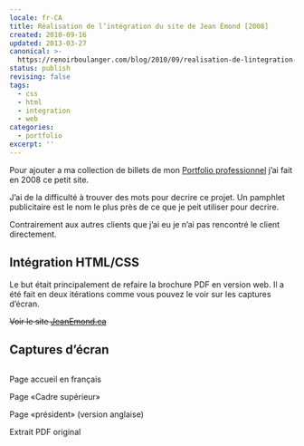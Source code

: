 ```yaml
---
locale: fr-CA
title: Réalisation de l’intégration du site de Jean Émond [2008]
created: 2010-09-16
updated: 2013-03-27
canonical: >-
  https://renoirboulanger.com/blog/2010/09/realisation-de-lintegration-du-site-de-jean-emond-2008/
status: publish
revising: false
tags:
  - css
  - html
  - integration
  - web
categories:
  - portfolio
excerpt: ''
---
```

<!--
migrateLinks:
  external: 1
  waybackMachine:
  - jeanemond.ca
-->

Pour ajouter a ma collection de billets de mon
<a href="/blog/category/portfolio">Portfolio professionnel</a> j’ai fait en
2008 ce petit site.

J’ai de la difficulté à trouver des mots pour decrire ce projet. Un pamphlet
publicitaire est le nom le plus près de ce que je peit utiliser pour decrire.

Contrairement aux autres clients que j’ai eu je n’ai pas rencontré le client
directement.

## Intégration HTML/CSS

Le but était principalement de refaire la brochure PDF en version web. Il a été
fait en deux itérations comme vous pouvez le voir sur les captures d’écran.

<!--#TODO-inline-edit-->
~~Voir le site
[JeanEmond.ca](https://web.archive.org/web/20091004032522/http://www.jeanemond.ca:80/francais.html)~~

## Captures d’écran

<div style="overflow:hidden;clear:both;" class="thumbnails gallery flex flex-row flex-wrap">

<app-image class="w-1/3" src="~/assets/content/blog/2010/08/screenshot_jemond1.png" data-smaller-src="~/assets/content/blog/2010/08/screenshot_jemond1-150x150.png" alt="" figcaption=" ">

Page accueil en français

</app-image>
<app-image class="w-1/3" src="~/assets/content/blog/2010/08/screenshot_jemond2.png" data-smaller-src="~/assets/content/blog/2010/08/screenshot_jemond2-150x150.png" alt="" figcaption=" ">

Page «Cadre supérieur»

</app-image>
<app-image class="w-1/3" src="~/assets/content/blog/2010/08/screenshot_jemond3.png" data-smaller-src="~/assets/content/blog/2010/08/screenshot_jemond3-150x150.png" alt="" figcaption=" ">

Page «président» (version anglaise)

</app-image>
<app-image class="w-1/3" src="~/assets/content/blog/2010/08/Extrait-PDF-original.png" data-smaller-src="~/assets/content/blog/2010/08/Extrait-PDF-original-150x150.png" alt="" figcaption=" ">

Extrait PDF original

</app-image>
</div>
